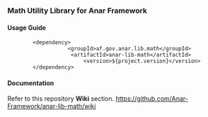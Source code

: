 ### Math Utility Library for Anar Framework

#### Usage Guide

```
		<dependency>
	               <groupId>af.gov.anar.lib.math</groupId>
	                <artifactId>anar-lib-math</artifactId>
                        <version>${project.version}</version>
		</dependency>

```


#### Documentation

Refer to this repository **Wiki** section.
https://github.com/Anar-Framework/anar-lib-math/wiki